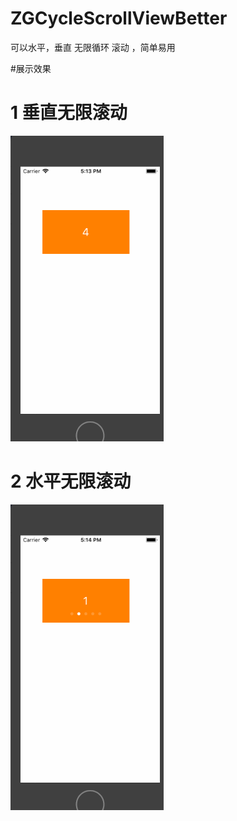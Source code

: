 # ZGCycleScrollViewBetter
可以水平，垂直 无限循环 滚动 ，简单易用

#展示效果
# 1 垂直无限滚动
![垂直无限滚动](https://github.com/MR-Zong/ZGCycleScrollViewBetter/blob/master/ZGCycleScrollView/ZGCycleScrollView/ZGCycleScrollViewBetterV.gif)
# 2 水平无限滚动
![水平无限滚动](https://github.com/MR-Zong/ZGCycleScrollViewBetter/blob/master/ZGCycleScrollView/ZGCycleScrollView/ZGCycleScrollViewBetterH.gif)
